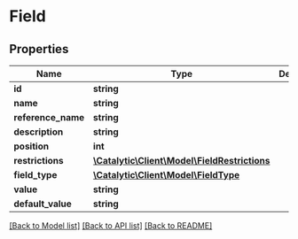# Field

## Properties
Name | Type | Description | Notes
------------ | ------------- | ------------- | -------------
**id** | **string** |  | [optional] 
**name** | **string** |  | [optional] 
**reference_name** | **string** |  | [optional] 
**description** | **string** |  | [optional] 
**position** | **int** |  | [optional] 
**restrictions** | [**\Catalytic\Client\Model\FieldRestrictions**](FieldRestrictions.md) |  | [optional] 
**field_type** | [**\Catalytic\Client\Model\FieldType**](FieldType.md) |  | [optional] 
**value** | **string** |  | [optional] 
**default_value** | **string** |  | [optional] 

[[Back to Model list]](../../README.md#documentation-for-models) [[Back to API list]](../../README.md#documentation-for-api-endpoints) [[Back to README]](../../README.md)

